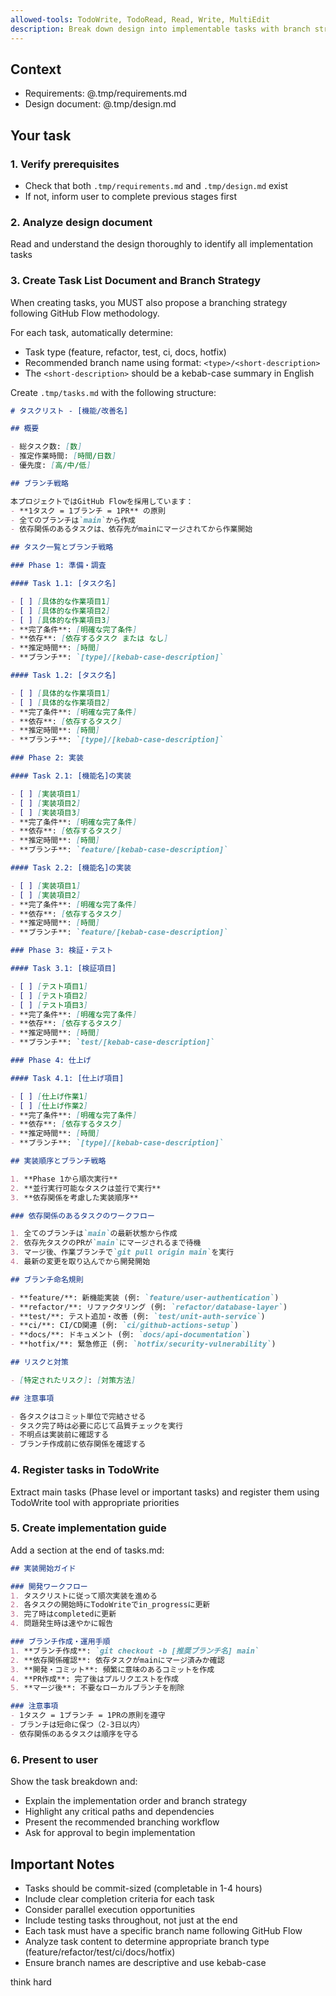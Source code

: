 ```yaml
---
allowed-tools: TodoWrite, TodoRead, Read, Write, MultiEdit
description: Break down design into implementable tasks with branch strategy (Stage 3 of Spec-Driven Development)
---
```


## Context

- Requirements: @.tmp/requirements.md
- Design document: @.tmp/design.md

## Your task

### 1. Verify prerequisites

- Check that both `.tmp/requirements.md` and `.tmp/design.md` exist
- If not, inform user to complete previous stages first

### 2. Analyze design document

Read and understand the design thoroughly to identify all implementation tasks

### 3. Create Task List Document and Branch Strategy

When creating tasks, you MUST also propose a branching strategy following GitHub Flow methodology.

For each task, automatically determine:
- Task type (feature, refactor, test, ci, docs, hotfix)
- Recommended branch name using format: `<type>/<short-description>`
- The `<short-description>` should be a kebab-case summary in English

Create `.tmp/tasks.md` with the following structure:

```markdown
# タスクリスト - [機能/改善名]

## 概要

- 総タスク数: [数]
- 推定作業時間: [時間/日数]
- 優先度: [高/中/低]

## ブランチ戦略

本プロジェクトではGitHub Flowを採用しています：
- **1タスク = 1ブランチ = 1PR** の原則
- 全てのブランチは`main`から作成
- 依存関係のあるタスクは、依存先がmainにマージされてから作業開始

## タスク一覧とブランチ戦略

### Phase 1: 準備・調査

#### Task 1.1: [タスク名]

- [ ] [具体的な作業項目1]
- [ ] [具体的な作業項目2]
- [ ] [具体的な作業項目3]
- **完了条件**: [明確な完了条件]
- **依存**: [依存するタスク または なし]
- **推定時間**: [時間]
- **ブランチ**: `[type]/[kebab-case-description]`

#### Task 1.2: [タスク名]

- [ ] [具体的な作業項目1]
- [ ] [具体的な作業項目2]
- **完了条件**: [明確な完了条件]
- **依存**: [依存するタスク]
- **推定時間**: [時間]
- **ブランチ**: `[type]/[kebab-case-description]`

### Phase 2: 実装

#### Task 2.1: [機能名]の実装

- [ ] [実装項目1]
- [ ] [実装項目2]
- [ ] [実装項目3]
- **完了条件**: [明確な完了条件]
- **依存**: [依存するタスク]
- **推定時間**: [時間]
- **ブランチ**: `feature/[kebab-case-description]`

#### Task 2.2: [機能名]の実装

- [ ] [実装項目1]
- [ ] [実装項目2]
- **完了条件**: [明確な完了条件]
- **依存**: [依存するタスク]
- **推定時間**: [時間]
- **ブランチ**: `feature/[kebab-case-description]`

### Phase 3: 検証・テスト

#### Task 3.1: [検証項目]

- [ ] [テスト項目1]
- [ ] [テスト項目2]
- [ ] [テスト項目3]
- **完了条件**: [明確な完了条件]
- **依存**: [依存するタスク]
- **推定時間**: [時間]
- **ブランチ**: `test/[kebab-case-description]`

### Phase 4: 仕上げ

#### Task 4.1: [仕上げ項目]

- [ ] [仕上げ作業1]
- [ ] [仕上げ作業2]
- **完了条件**: [明確な完了条件]
- **依存**: [依存するタスク]
- **推定時間**: [時間]
- **ブランチ**: `[type]/[kebab-case-description]`

## 実装順序とブランチ戦略

1. **Phase 1から順次実行**
2. **並行実行可能なタスクは並行で実行**
3. **依存関係を考慮した実装順序**

### 依存関係のあるタスクのワークフロー

1. 全てのブランチは`main`の最新状態から作成
2. 依存先タスクのPRが`main`にマージされるまで待機
3. マージ後、作業ブランチで`git pull origin main`を実行
4. 最新の変更を取り込んでから開発開始

## ブランチ命名規則

- **feature/**: 新機能実装 (例: `feature/user-authentication`)
- **refactor/**: リファクタリング (例: `refactor/database-layer`)
- **test/**: テスト追加・改善 (例: `test/unit-auth-service`)
- **ci/**: CI/CD関連 (例: `ci/github-actions-setup`)
- **docs/**: ドキュメント (例: `docs/api-documentation`)
- **hotfix/**: 緊急修正 (例: `hotfix/security-vulnerability`)

## リスクと対策

- [特定されたリスク]: [対策方法]

## 注意事項

- 各タスクはコミット単位で完結させる
- タスク完了時は必要に応じて品質チェックを実行
- 不明点は実装前に確認する
- ブランチ作成前に依存関係を確認する
```

### 4. Register tasks in TodoWrite

Extract main tasks (Phase level or important tasks) and register them using TodoWrite tool with appropriate priorities

### 5. Create implementation guide

Add a section at the end of tasks.md:

```markdown
## 実装開始ガイド

### 開発ワークフロー
1. タスクリストに従って順次実装を進める
2. 各タスクの開始時にTodoWriteでin_progressに更新
3. 完了時はcompletedに更新
4. 問題発生時は速やかに報告

### ブランチ作成・運用手順
1. **ブランチ作成**: `git checkout -b [推奨ブランチ名] main`
2. **依存関係確認**: 依存タスクがmainにマージ済みか確認
3. **開発・コミット**: 頻繁に意味のあるコミットを作成
4. **PR作成**: 完了後はプルリクエストを作成
5. **マージ後**: 不要なローカルブランチを削除

### 注意事項
- 1タスク = 1ブランチ = 1PRの原則を遵守
- ブランチは短命に保つ（2-3日以内）
- 依存関係のあるタスクは順序を守る
```

### 6. Present to user

Show the task breakdown and:

- Explain the implementation order and branch strategy
- Highlight any critical paths and dependencies
- Present the recommended branching workflow
- Ask for approval to begin implementation

## Important Notes

- Tasks should be commit-sized (completable in 1-4 hours)
- Include clear completion criteria for each task
- Consider parallel execution opportunities
- Include testing tasks throughout, not just at the end
- Each task must have a specific branch name following GitHub Flow
- Analyze task content to determine appropriate branch type (feature/refactor/test/ci/docs/hotfix)
- Ensure branch names are descriptive and use kebab-case

think hard
